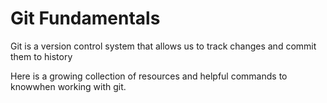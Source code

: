 # Git Fundamentals

Git is a version control system that allows us to track changes and commit them to history

Here is a growing collection of resources and helpful commands to knowwhen working with git.
